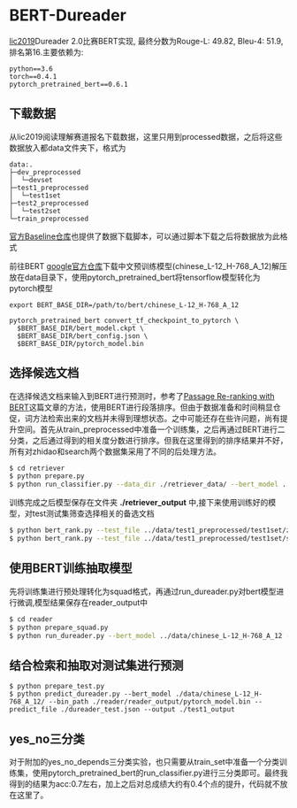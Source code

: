 # BERT-Dureader
[lic2019](http://lic2019.ccf.org.cn/read)Dureader 2.0比赛BERT实现, 最终分数为Rouge-L: 49.82, Bleu-4: 51.9,排名第16.主要依赖为:
```
python==3.6
torch==0.4.1
pytorch_pretrained_bert==0.6.1
```

## 下载数据
从lic2019阅读理解赛道报名下载数据，这里只用到processed数据，之后将这些数据放入都data文件夹下，格式为

```
data:.
├─dev_preprocessed
│  └─devset
├─test1_preprocessed
│  └─test1set
├─test2_preprocessed
│  └─test2set
└─train_preprocessed
```

[官方Baseline仓库](https://github.com/baidu/DuReader)也提供了数据下载脚本，可以通过脚本下载之后将数据放为此格式

前往BERT [google官方仓库](https://github.com/google-research/bert)下载中文预训练模型(chinese_L-12_H-768_A_12)解压放在data目录下，使用pytorch_pretrained_bert将tensorflow模型转化为pytorch模型
```
export BERT_BASE_DIR=/path/to/bert/chinese_L-12_H-768_A_12

pytorch_pretrained_bert convert_tf_checkpoint_to_pytorch \
  $BERT_BASE_DIR/bert_model.ckpt \
  $BERT_BASE_DIR/bert_config.json \
  $BERT_BASE_DIR/pytorch_model.bin
```

## 选择候选文档
在选择候选文档来输入到BERT进行预测时，参考了[Passage Re-ranking with BERT](https://arxiv.org/abs/1901.04085)这篇文章的方法，使用BERT进行段落排序。但由于数据准备和时间稍显仓促，词方法检索出来的文档并未得到理想状态。之中可能还存在些许问题，尚有提升空间。首先从train_preprocessed中准备一个训练集，之后再通过BERT进行二分类，之后通过得到的相关度分数进行排序。但我在这里得到的排序结果并不好，所有对zhidao和search两个数据集采用了不同的后处理方法。
```bash
$ cd retriever
$ python prepare.py
$ python run_classifier.py --data_dir ./retriever_data/ --bert_model ../data/chinese_L-12_H-768_A-12/ --task_name MRPC --output_dir ./retriever_output --do_train --do_eval --train_batch_size 8
```
训练完成之后模型保存在文件夹 **./retriever_output** 中,接下来使用训练好的模型，对test测试集筛查选择相关的备选文档
```bash
$ python bert_rank.py --test_file ../data/test1_preprocessed/test1set/zhidao.test1.json --output_path ../zhidao_test_rank_output.json
$ python bert_rank.py --test_file ../data/test1_preprocessed/test1set/search.test1.json --output_path ../search_test_rank_output.json
```

## 使用BERT训练抽取模型
先将训练集进行预处理转化为squad格式，再通过run_dureader.py对bert模型进行微调,模型结果保存在reader_output中
```bash
$ cd reader
$ python prepare_squad.py
$ python run_dureader.py --bert_model ../data/chinese_L-12_H-768_A_12 --do_train --train_file ./dureader_train.json --train_batch_size 12 --learning_rate 3e-5 --num_train_epochs 3.0 --max_seq_length 384 --doc_stride 128 --output_dir ./reader_output
```

## 结合检索和抽取对测试集进行预测
```
$ python prepare_test.py
$ python predict_dureader.py --bert_model ./data/chinese_L-12_H-768_A_12/ --bin_path ./reader/reader_output/pytorch_model.bin --predict_file ./dureader_test.json --output ./test1_output
```

## yes_no三分类
对于附加的yes_no_depends三分类实验，也只需要从train_set中准备一个分类训练集，使用pytorch_pretrained_bert的run_classifier.py进行三分类即可。最终我得到的结果为acc:0.7左右，加上之后对总成绩大约有0.4个点的提升，代码就不放在这里了。
